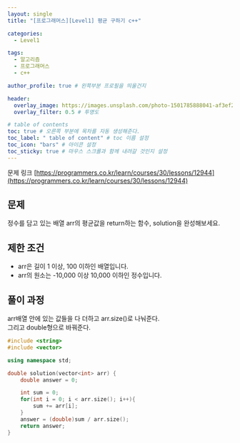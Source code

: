 ```yaml
---
layout: single
title: "[프로그래머스][Level1] 평균 구하기 c++"

categories:
  - Level1

tags:
  - 알고리즘
  - 프로그래머스
  - c++

author_profile: true # 왼쪽부분 프로필을 띄울건지

header:
  overlay_image: https://images.unsplash.com/photo-1501785888041-af3ef285b470?ixlib=rb-1.2.1&ixid=eyJhcHBfaWQiOjEyMDd9&auto=format&fit=crop&w=1350&q=80
  overlay_filter: 0.5 # 투명도

# table of contents
toc: true # 오른쪽 부분에 목차를 자동 생성해준다.
toc_label: " table of content" # toc 이름 설정
toc_icon: "bars" # 아이콘 설정
toc_sticky: true # 마우스 스크롤과 함께 내려갈 것인지 설정
---
```


문제 링크 [https://programmers.co.kr/learn/courses/30/lessons/12944](https://programmers.co.kr/learn/courses/30/lessons/12944)

## 문제

정수를 담고 있는 배열 arr의 평균값을 return하는 함수, solution을 완성해보세요.

## 제한 조건

- arr은 길이 1 이상, 100 이하인 배열입니다.
- arr의 원소는 -10,000 이상 10,000 이하인 정수입니다.

## 풀이 과정

arr배열 안에 있는 값들을 다 더하고 arr.size()로 나눠준다.  
그리고 double형으로 바꿔준다.

```c++
#include <string>
#include <vector>

using namespace std;

double solution(vector<int> arr) {
    double answer = 0;

    int sum = 0;
    for(int i = 0; i < arr.size(); i++){
        sum += arr[i];
    }
    answer = (double)sum / arr.size();
    return answer;
}
```
